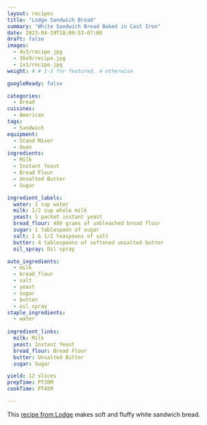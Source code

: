 ```yaml
---
layout: recipes
title: "Lodge Sandwich Bread"
summary: "White Sandwich Bread Baked in Cast Iron"
date: 2023-04-19T18:09:53-07:00
draft: false
images:
  - 4x3/recipe.jpg
  - 16x9/recipe.jpg
  - 1x1/recipe.jpg
weight: 4 # 1-3 for featured, 4 otherwise

googleReady: false

categories:
  - Bread
cuisines:
  - American
tags:
  - Sandwich
equipment:
  - Stand Mixer
  - Oven
ingredients:
  - Milk
  - Instant Yeast
  - Bread Flour
  - Unsalted Butter
  - Sugar

ingredient_labels:
  water: 1 cup water
  milk: 1/2 cup whole milk
  yeast: 1 packet instant yeast
  bread_flour: 480 grams of unbleached bread flour
  sugar: 1 tablespoon of sugar
  salt: 1 & 1/2 teaspoons of salt
  butter: 4 tablespoons of softened unsalted butter
  oil_spray: Oil spray

auto_ingredients:
  - milk
  - bread_flour
  - salt
  - yeast
  - sugar
  - butter
  - oil_spray
staple_ingredients:
  - water
  
ingredient_links:
  milk: Milk
  yeast: Instant Yeast
  bread_flour: Bread Flour
  butter: Unsalted Butter
  sugar: Sugar

yield: 12 slices
prepTime: PT30M
cookTime: PT45M

---
```


This [recipe from Lodge](https://www.lodgecastiron.com/recipe/white-sandwich-bread) makes
soft and fluffy white sandwich bread.
